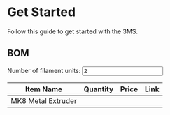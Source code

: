 # Get Started

Follow this guide to get started with the 3MS.

## BOM

Number of filament units: <input type="number" min="2" value="2" id="num" />

| Item Name | Quantity | Price | Link |
| - | - | - | - |
| MK8 Metal Extruder | <p id="num"></p> | 